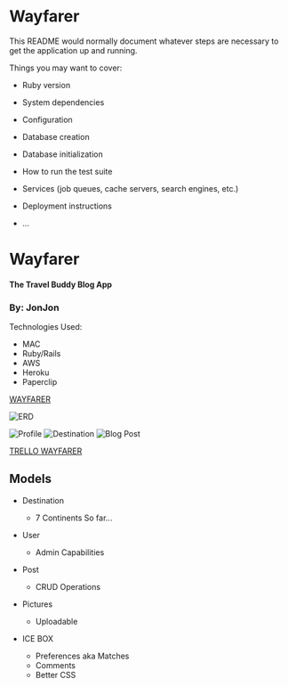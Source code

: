 # Wayfarer

This README would normally document whatever steps are necessary to get the
application up and running.

Things you may want to cover:

* Ruby version

* System dependencies

* Configuration

* Database creation

* Database initialization

* How to run the test suite

* Services (job queues, cache servers, search engines, etc.)

* Deployment instructions

* ...

# Wayfarer

#### The Travel Buddy Blog App

### By: JonJon

Technologies Used:
 * MAC
 * Ruby/Rails
 * AWS
 * Heroku
 * Paperclip

[WAYFARER](https://wayfarertravel.herokuapp.com)

![ERD](https://i.imgur.com/SHUC8KD.png)

![Profile](https://i.imgur.com/f52WHtc.png)
![Destination](https://i.imgur.com/mKU7gTa.png)
![Blog Post](https://i.imgur.com/CFsoZFx.png)

[TRELLO WAYFARER](https://trello.com/b/BiavTqQc/wayfarer)


## Models

* Destination
    * 7 Continents So far...

* User
    * Admin Capabilities

* Post
    * CRUD Operations

* Pictures
    * Uploadable

* ICE BOX
    * Preferences aka Matches
    * Comments
    * Better CSS
    
